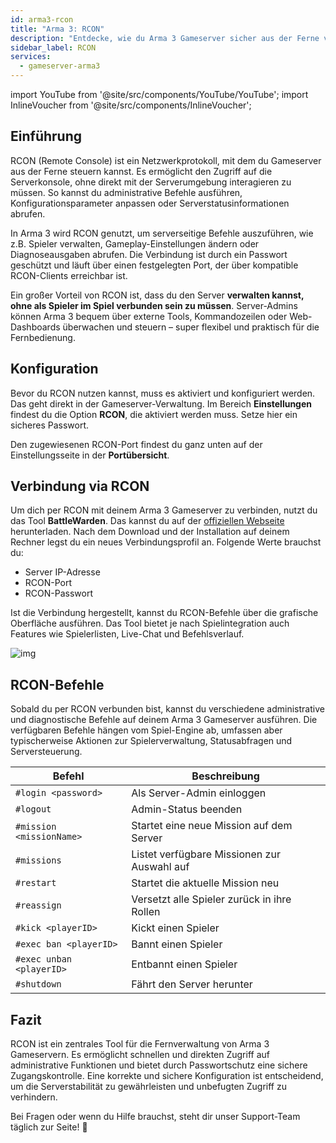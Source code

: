 ```yaml
---
id: arma3-rcon
title: "Arma 3: RCON"
description: "Entdecke, wie du Arma 3 Gameserver sicher aus der Ferne verwaltest und steuerst, ohne dich ins Spiel einzuloggen → Jetzt mehr erfahren"
sidebar_label: RCON
services:
  - gameserver-arma3
---
```


import YouTube from '@site/src/components/YouTube/YouTube';
import InlineVoucher from '@site/src/components/InlineVoucher';

## Einführung

RCON (Remote Console) ist ein Netzwerkprotokoll, mit dem du Gameserver aus der Ferne steuern kannst. Es ermöglicht den Zugriff auf die Serverkonsole, ohne direkt mit der Serverumgebung interagieren zu müssen. So kannst du administrative Befehle ausführen, Konfigurationsparameter anpassen oder Serverstatusinformationen abrufen.

In Arma 3 wird RCON genutzt, um serverseitige Befehle auszuführen, wie z.B. Spieler verwalten, Gameplay-Einstellungen ändern oder Diagnoseausgaben abrufen. Die Verbindung ist durch ein Passwort geschützt und läuft über einen festgelegten Port, der über kompatible RCON-Clients erreichbar ist.

Ein großer Vorteil von RCON ist, dass du den Server **verwalten kannst, ohne als Spieler im Spiel verbunden sein zu müssen**. Server-Admins können Arma 3 bequem über externe Tools, Kommandozeilen oder Web-Dashboards überwachen und steuern – super flexibel und praktisch für die Fernbedienung.

<InlineVoucher />

## Konfiguration

Bevor du RCON nutzen kannst, muss es aktiviert und konfiguriert werden. Das geht direkt in der Gameserver-Verwaltung. Im Bereich **Einstellungen** findest du die Option **RCON**, die aktiviert werden muss. Setze hier ein sicheres Passwort.

Den zugewiesenen RCON-Port findest du ganz unten auf der Einstellungsseite in der **Portübersicht**. 



## Verbindung via RCON

Um dich per RCON mit deinem Arma 3 Gameserver zu verbinden, nutzt du das Tool **BattleWarden**. Das kannst du auf der [offiziellen Webseite](https://www.battlewarden.net) herunterladen. Nach dem Download und der Installation auf deinem Rechner legst du ein neues Verbindungsprofil an. Folgende Werte brauchst du:

- Server IP-Adresse  
- RCON-Port 
- RCON-Passwort

Ist die Verbindung hergestellt, kannst du RCON-Befehle über die grafische Oberfläche ausführen. Das Tool bietet je nach Spielintegration auch Features wie Spielerlisten, Live-Chat und Befehlsverlauf.

![img](https://screensaver01.zap-hosting.com/index.php/s/P9S3rx3GFWkAo3G/preview)



## RCON-Befehle

Sobald du per RCON verbunden bist, kannst du verschiedene administrative und diagnostische Befehle auf deinem Arma 3 Gameserver ausführen. Die verfügbaren Befehle hängen vom Spiel-Engine ab, umfassen aber typischerweise Aktionen zur Spielerverwaltung, Statusabfragen und Serversteuerung.

| Befehl                         | Beschreibung                                        |
|--------------------------------|----------------------------------------------------|
| `#login <password>`             | Als Server-Admin einloggen                          |
| `#logout`                      | Admin-Status beenden                                |
| `#mission <missionName>`       | Startet eine neue Mission auf dem Server           |
| `#missions`                   | Listet verfügbare Missionen zur Auswahl auf        |
| `#restart`                    | Startet die aktuelle Mission neu                    |
| `#reassign`                   | Versetzt alle Spieler zurück in ihre Rollen        |
| `#kick <playerID>`            | Kickt einen Spieler                                 |
| `#exec ban <playerID>`        | Bannt einen Spieler                                 |
| `#exec unban <playerID>`      | Entbannt einen Spieler                              |
| `#shutdown`                   | Fährt den Server herunter                           |



## Fazit

RCON ist ein zentrales Tool für die Fernverwaltung von Arma 3 Gameservern. Es ermöglicht schnellen und direkten Zugriff auf administrative Funktionen und bietet durch Passwortschutz eine sichere Zugangskontrolle. Eine korrekte und sichere Konfiguration ist entscheidend, um die Serverstabilität zu gewährleisten und unbefugten Zugriff zu verhindern.

Bei Fragen oder wenn du Hilfe brauchst, steht dir unser Support-Team täglich zur Seite! 🙂

<InlineVoucher />